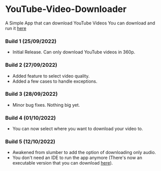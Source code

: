 # YouTube-Video-Downloader
A Simple App that can download YouTube Videos
You can download and run it [here](https://github.com/SidKay/YT-Vid-Downloader-Program)

### Build 1 (25/09/2022)
- Initial Release. Can only download YouTube videos in 360p.

### Build 2 (27/09/2022)
- Added feature to select video quality.
- Added a few cases to handle exceptions.

### Build 3 (28/09/2022)
- Minor bug fixes. Nothing big yet.

### Build 4 (01/10/2022)
- You can now select where you want to download your video to.

### Build 5 (12/10/2022)
- Awakened from slumber to add the option of downloading only audio.
- You don't need an IDE to run the app anymore (There's now an executable version that you can download [here](https://github.com/SidKay/YT-Vid-Downloader-Program)).
